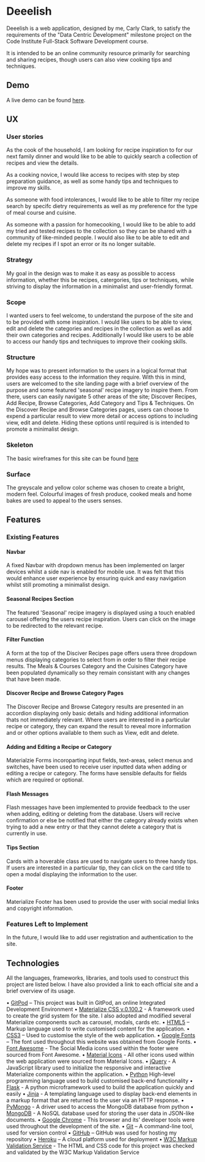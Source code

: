 # Deeelish

Deeelish is a web application, designed by me, Carly Clark, to satisfy the requirements of the "Data Centric Development" milestone project on the Code Institute Full-Stack Software Development course.

It is intended to be an online community resource primarily for searching and sharing recipes, though users can also view cooking tips and techniques. 


## Demo
A live demo can be found [here](https://deeelish.herokuapp.com/).


## UX

### User stories

As the cook of the household, I am looking for recipe inspiration to for our next family dinner and would like to be able to quickly search a collection of recipes and view the details. 

As a cooking novice, I would like access to recipes with step by step preparation guidance, as well as some handy tips and techniques to improve my skills. 

As someone with food intolerances, I would like to be able to filter my recipe search by specifc dietry requirements as well as my preference for the type of meal course and cuisine.

As someone with a passion for homecooking, I would like to be able to add my tried and tested recipes to the collection so they can be shared with a community of like-minded people. I would also like to be able to edit and delete my recipes if I spot an error or its no longer suitable. 


### Strategy
My goal in the design was to make it as easy as possible to access information, whether this be recipes, catergories, tips or techniques, while striving to display the information in a minimalist and user-friendly format.

### Scope
I wanted users to feel welcome, to understand the purpose of the site and to be provided with some inspiration. I would like users to be able to view, edit and delete the categories and recipes in the collection as well as add their own categories and recipes. Additionally I would like users to be able to access our handy tips and techniques to improve their cooking skills. 

### Structure
My hope was to present information to the users in a logical format that provides easy access to the information they require. With this in mind, users are welcomed to the site landing page with a brief overview of the purpose and some featured 'seasonal' recipe imagery to inspire them. From there, users can easily navigate 5 other areas of the site; Discover Recipes, Add Recipe, Browse Categories, Add Category and Tips & Techniques. On the Discover Recipe and Browse Categories pages, users can choose to expend a particular result to view more detail or access options to including view, edit and delete. Hiding these options until required is is intended to promote a minimalist design. 

### Skeleton
The basic wireframes for this site can be found [here](https://github.com/Carly07/deeelish/static/wireframes/)


### Surface
The greyscale and yellow color scheme was chosen to create a bright, modern feel. Colourful images of fresh produce, cooked meals and home bakes are used to appeal to the users senses.


## Features
### Existing Features

#### Navbar
A fixed Navbar with dropdown menus has been implemented on larger devices whilst a side nav is enabled for mobile use. It was felt that this would enhance user experience by ensuring quick and easy navigation whilst still promoting a minimalist design. 

#### Seasonal Recipes Section
The featured 'Seasonal' recipe imagery is displayed using a touch enabled carousel offering the users recipe inspiration. Users can click on the image to be redirected to the relevant recipe. 

#### Filter Function
A form at the top of the Disciver Recipes page offers usera three dropdown menus displaying categories to select from in order to filter their recipe results. The Meals & Courses Category and the Cuisines Category have been populated dynamically so they remain consistant with any changes that have been made. 

#### Discover Recipe and Browse Category Pages
The Discover Recipe and Browse Category results are presented in an accordion displaying only basic details and hiding additional information thats not immediately relevant. Where users are interested in a particular recipe or category, they can expand the result to reveal more information and or other options available to them such as View, edit and delete. 

#### Adding and Editing a Recipe or Category
Materialzie Forms incoroparting input fields, text-areas, select menus and switches, have been used to receive user inputted data when adding or editing a recipe or category. The forms have sensible defaults for fields which are required or optional. 

#### Flash Messages
Flash messages have been implemented to provide feedback to the user when adding, editing or deleting from the database. Users will recive confirmation or else be notified that either the category already exists when trying to add a new entry or that they cannot delete a category that is currently in use. 

#### Tips Section
Cards with a hoverable class are used to navigate users to three handy tips. If users are interested in a particular tip, they can click on the card title to open a modal displaying the information to the user.

#### Footer
Materialize Footer has been used to provide the user with social medial links and copyright information. 


### Features Left to Implement
In the future, I would like to add user registration and authentication to the site. 


## Technologies
All the languages, frameworks, libraries, and tools used to construct this project are listed below. I have also provided a link to each official site and a brief overview of its usage.

•	<a target="_blank" href="https://www.gitpod.io/">GitPod</a> – This project was built in GitPod, an online Integrated Development Environment
•	<a target="_blank" href="http://archives.materializecss.com/0.100.2/">Materialize CSS v.0.100.2</a> - A framework used to create the grid system for the site. I also adopted and modified several Materialize components such as carousel, modals, cards etc.
•	<a target="_blank" href="https://en.wikipedia.org/wiki/HTML5">HTML5</a> – Markup language used to write customised content for the application.
•	<a target="_blank" href="https://en.wikipedia.org/wiki/Cascading_Style_Sheets">CSS3</a> – Used to customise the style of the web application. 
•	<a target="_blank" href="https://fonts.google.com/">Google Fonts</a> – The font used throughout this website was obtained from Google Fonts.
•	<a target="_blank" href="https://fontawesome.com/">Font Awesome</a> - The Social Media icons used within the footer were sourced from Font Awesome.
•	<a target="_blank" href="https://material.io/resources/icons/?style=baseline">Material Icons</a> - All other icons used within the web application were sourced from Material Icons.
•	<a target="_blank" href="https://jquery.com/">jQuery</a> - A JavaScript library used to initialize the responsive and interactive Materialize components within the application.
•	<a target="_blank" href="https://www.python.org/">Python</a> High-level programming language used to build customised back-end functionality 
•	<a target="_blank" href="https://en.wikipedia.org/wiki/Flask_(web_framework)">Flask</a> - A python microframework used to build the application quickly and easily
•	<a target="_blank" href="https://jinja.palletsprojects.com/en/2.11.x/">Jinja</a> - A templating language used to display back-end elements in a markup format that are returned to the user via an HTTP response.
•	<a target="_blank" href="https://api.mongodb.com/python/current/api/pymongo/index.html#module-pymongo">PyMongo</a> - A driver used to access the MongoDB database from python
•	<a target="_blank" href="https://account.mongodb.com/">MongoDB</a> - A NoSQL database used for storing the user data in JSON-like documents.
•   <a target="_blank" href="https://www.google.co.uk/chrome/">Google Chrome</a> - This browser and its' developer tools were used throughout the development of the site. 
•	<a target="_blank" href="https://github.com/">Git</a> – A command-line tool, used for version control
•	<a target="_blank" href="https://github.com/">GitHub</a> – GitHub was used for hosting my repository
•	<a target="_blank" href="https://github.com/">Heroku</a> – A cloud platform used for deployment
•	<a target="_blank" href="https://validator.w3.org/">W3C Markup Validation Service</a> - The HTML and CSS code for this project was checked and validated by the W3C Markup Validation Service

